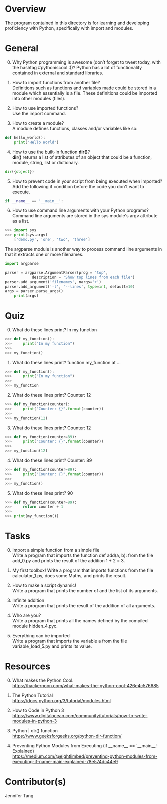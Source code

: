 # Overview #
The program contained in this directory is for learning and developing proficiency with Python, specifically with import and modules.  

# General #
0. Why Python programming is awesome (don’t forget to tweet today, with the hashtag #pythoniscool :))?
Python has a lot of functionality contained in external and standard libraries.  

1. How to import functions from another file?  
Definitions such as functions and variables made could be stored in a module which essentially is a file.  These definitions could be imported into other modules (files).    

2. How to use imported functions?  
Use the import command.  

3. How to create a module?  
A module defines functions, classes and/or variables like so:  
```python
def hello_world():
	print("Hello World")
```

4. How to use the built-in function **dir()**?  
**dir()** returns a list of attributes of an object that could be a function, module, string, list or dictionary.  
```python
dir({object})
```

5. How to prevent code in your script from being executed when imported?  
Add the following if condition before the code you don't want to execute.  
```python
if __name__ == '__main__':
```

6. How to use command line arguments with your Python programs?  
Command line arguments are stored in the sys module's argv attribute as a list.  
```python
>>> import sys
>>> print(sys.argv)
	['demo.py', 'one', 'two', 'three']
```

The argparse module is another way to process command line arguments in that it extracts one or more filenames.  
```python
import argparse

parser = argparse.ArgumentParser(prog = 'top',
		    description = 'Show top lines from each file')
parser.add_argument('filenames', nargs='+')
parser.add_argument('-l', '--lines', type=int, default=10)
args = parser.parse_args()
	print(args)
```

# Quiz #
0. What do these lines print?  In my function  
```python
>>> def my_function():
>>>     print("In my function")
>>> 
>>> my_function()
```

1. What do these lines print?  function my\_function at …
```python
>>> def my_function():
>>>     print("In my function")
>>> 
>>> my_function
```

2. What do these lines print?  Counter: 12  
```python
>>> def my_function(counter):
>>>     print("Counter: {}".format(counter))
>>> 
>>> my_function(12)
```

3. What do these lines print?  Counter: 12  
```python
>>> def my_function(counter=89):
>>>     print("Counter: {}".format(counter))
>>> 
>>> my_function(12)
```

4. What do these lines print?  Counter: 89  
```python
>>> def my_function(counter=89):
>>>     print("Counter: {}".format(counter))
>>> 
>>> my_function()
```

5. What do these lines print?  90  
```python
>>> def my_function(counter=89):
>>>     return counter + 1
>>> 
>>> print(my_function())
```

# Tasks #
0. Import a simple function from a simple file  
Write a program that imports the function def add(a, b): from the file add\_0.py and prints the result of the addition 1 + 2 = 3.  

1. My first toolbox! 
Write a program that imports functions from the file calculator\_1.py, does some Maths, and prints the result.

2. How to make a script dynamic!  
Write a program that prints the number of and the list of its arguments.  

3. Infinite addition  
Write a program that prints the result of the addition of all arguments.

4. Who are you?  
Write a program that prints all the names defined by the compiled module hidden\_4.pyc.  

5. Everything can be imported  
Write a program that imports the variable a from the file variable\_load\_5.py and prints its value.  

# Resources #
0. What makes the Python Cool.  
https://hackernoon.com/what-makes-the-python-cool-426e4c576685  

1. The Python Tutorial  
https://docs.python.org/3/tutorial/modules.html  

2. How to Code in Python 3  
https://www.digitalocean.com/community/tutorials/how-to-write-modules-in-python-3  

3. Python | dir() function  
https://www.geeksforgeeks.org/python-dir-function/  

4. Preventing Python Modules from Executing (if \_\_name\_\_ == ‘\_\_main\_\_’: Explained)  
https://medium.com/@eightlimbed/preventing-python-modules-from-executing-if-name-main-explained-78e574dc44e9  

# Contributor(s) #
Jennifer Tang
